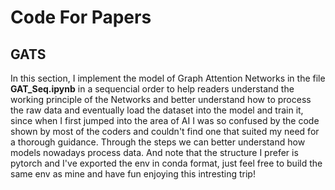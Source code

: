 # Code For Papers

## GATS

In this section, I implement the model of Graph Attention Networks in the file **GAT_Seq.ipynb** in a sequencial order to help readers understand the working principle of the Networks and better understand how to process the raw data and eventually load the dataset into the model and train it, since when I first jumped into the area of AI I was so confused by the code shown by most of the coders and couldn't find one that suited my need for a thorough guidance. Through the steps we can better understand how models nowadays process data. And note that the structure I prefer is pytorch and I've exported the env in conda format, just feel free to build the same env as mine and have fun enjoying this intresting trip!
